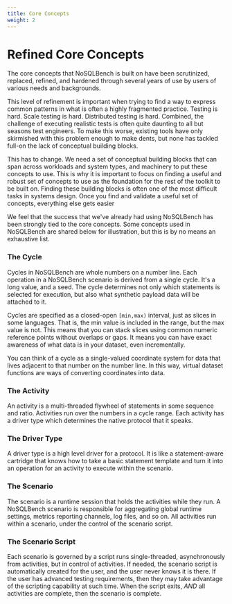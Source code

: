```yaml
---
title: Core Concepts
weight: 2
---
```


# Refined Core Concepts

The core concepts that NoSQLBench is built on have been scrutinized,
replaced, refined, and hardened through several years of use by users of
various needs and backgrounds.

This level of refinement is important when trying to find a way to express
common patterns in what is often a highly fragmented practice. Testing is
hard. Scale testing is hard. Distributed testing is hard. Combined, the
challenge of executing realistic tests is often quite daunting to all but
seasons test engineers. To make this worse, existing tools have only
skirmished with this problem enough to make dents, but none has tackled
full-on the lack of conceptual building blocks.

This has to change. We need a set of conceptual building blocks that can
span across workloads and system types, and machinery to put these
concepts to use. This is why it is important to focus on finding a useful
and robust set of concepts to use as the foundation for the rest of the
toolkit to be built on. Finding these building blocks is often one of the
most difficult tasks in systems design. Once you find and validate a
useful set of concepts, everything else gets easier

We feel that the success that we've already had using NoSQLBench has been
strongly tied to the core concepts. Some concepts used in NoSQLBench are
shared below for illustration, but this is by no means an exhaustive list.

### The Cycle

Cycles in NoSQLBench are whole numbers on a number line. Each operation in
a NoSQLBench scenario is derived from a single cycle. It's a long value,
and a seed. The cycle determines not only which statements is selected for
execution, but also what synthetic payload data will be attached to it.

Cycles are specified as a closed-open `[min,max)` interval, just as slices
in some languages. That is, the min value is included in the range, but
the max value is not. This means that you can stack slices using common
numeric reference points without overlaps or gaps. It means you can have
exact awareness of what data is in your dataset, even incrementally.

You can think of a cycle as a single-valued coordinate system for data
that lives adjacent to that number on the number line. In this way,
virtual dataset functions are ways of converting coordinates into data.

### The Activity

An activity is a multi-threaded flywheel of statements in some sequence
and ratio. Activities run over the numbers in a cycle range. Each activity
has a driver type which determines the native protocol that it speaks.

### The Driver Type

A driver type is a high level driver for a protocol. It is like a
statement-aware cartridge that knows how to take a basic statement
template and turn it into an operation for an activity to execute within
the scenario.

### The Scenario

The scenario is a runtime session that holds the activities while they
run. A NoSQLBench scenario is responsible for aggregating global runtime
settings, metrics reporting channels, log files, and so on. All activities
run within a scenario, under the control of the scenario script.

### The Scenario Script

Each scenario is governed by a script runs single-threaded, asynchronously
from activities, but in control of activities. If needed, the scenario
script is automatically created for the user, and the user never knows it
is there. If the user has advanced testing requirements, then they may
take advantage of the scripting capability at such time. When the script
exits, *AND* all activities are complete, then the scenario is complete.
